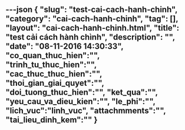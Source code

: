 ---json
{
    "slug": "test-cai-cach-hanh-chinh",
    "category": "cai-cach-hanh-chinh",
    "tag": [],
    "layout": "cai-cach-hanh-chinh.html",
    "title": "test cải cách hành chình",
    "description": "",
    "date": "08-11-2016 14:30:33",
    "co_quan_thuc_hien":"",
    "trinh_tu_thuc_hien":"",
    "cac_thuc_thuc_hien":"",
    "thoi_gian_giai_quyet":"",
    "doi_tuong_thuc_hien":"",
    "ket_qua":"",
    "yeu_cau_va_dieu_kien":"",
    "le_phi":"",
    "lich_vuc":"linh_vuc", 
    "attachmments":"",
    "tai_lieu_dinh_kem":""
}
---
